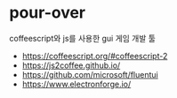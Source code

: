 # pour-over
coffeescript와 js를 사용한 gui 게임 개발 툴

- https://coffeescript.org/#coffeescript-2
- https://js2coffee.github.io/
- https://github.com/microsoft/fluentui
- https://www.electronforge.io/
